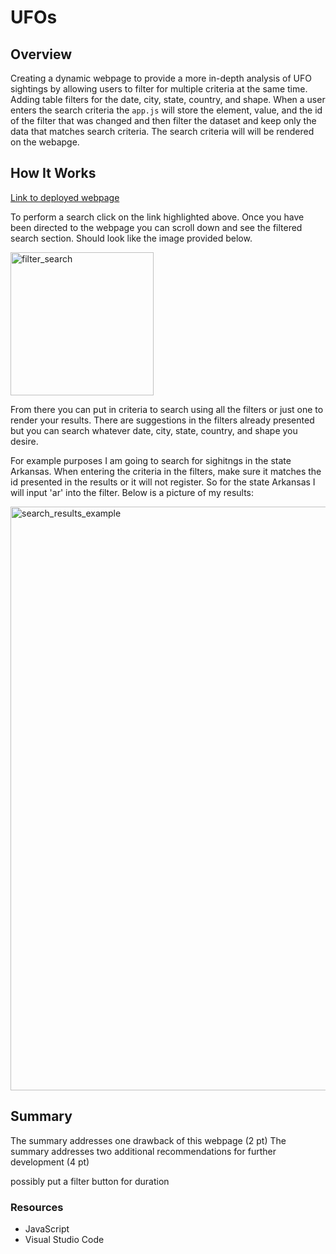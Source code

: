 # UFOs

## Overview
Creating a dynamic webpage to provide a more in-depth analysis of UFO sightings by allowing users to filter for multiple criteria at the same time. Adding table filters for the date, city, state, country, and shape. When a user enters the search criteria the `app.js` will store the element, value, and the id of the filter that was changed and then filter the dataset and keep only the data that matches search criteria. The search criteria will will be rendered on the webapge. 


## How It Works

[Link to deployed webpage](https://alorenz465446.github.io/UFOs/)

To perform a search click on the link highlighted above. Once you have been directed to the webpage you can scroll down and see the filtered search section. Should look like the image provided below.


<img width="229" alt="filter_search" src="https://user-images.githubusercontent.com/107652317/187988037-bb3999c9-6ccd-4be6-9bdf-8c9d6167db65.PNG">

From there you can put in criteria to search using all the filters or just one to render your results. There are suggestions in the filters already presented but you can search whatever date, city, state, country, and shape you desire. 

For example purposes I am going to search for sighitngs in the state Arkansas. When entering the criteria in the filters, make sure it matches the id presented in the results or it will not register. So for the state Arkansas I will input 'ar' into the filter. Below is a picture of my results:

<img width="934" alt="search_results_example" src="https://user-images.githubusercontent.com/107652317/187992702-5c67caf7-4ef7-4231-9cce-b6c9de8e1eba.PNG">



## Summary

The summary addresses one drawback of this webpage (2 pt)
The summary addresses two additional recommendations for further development (4 pt)

possibly put a filter button for duration

### Resources
 * JavaScript
 * Visual Studio Code
